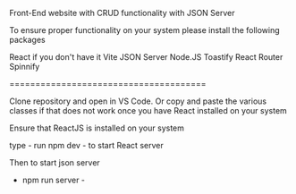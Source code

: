 Front-End website with CRUD functionality with JSON Server

To ensure proper functionality on your system please install the following packages

React if you don't have it
Vite
JSON Server
Node.JS
Toastify
React Router
Spinnify

======================================

Clone repository and open in VS Code. Or copy and paste the various classes if that does not work once you have React installed on your system

Ensure that ReactJS is installed on your system

type - run npm dev - to start React server

Then to start json server

- npm run server - 
